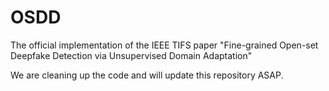 # OSDD
The official implementation of the IEEE TIFS paper "Fine-grained Open-set Deepfake Detection via Unsupervised Domain Adaptation"

We are cleaning up the code and will update this repository ASAP.
